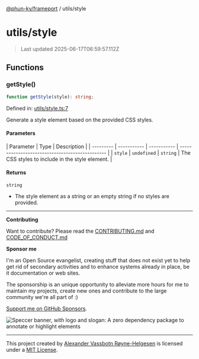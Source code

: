 [@phun-ky/frameport](../README.md) / utils/style

# utils/style

> Last updated 2025-06-17T06:59:57.112Z

## Functions

### getStyle()

```ts
function getStyle(style): string;
```

Defined in: [utils/style.ts:7](https://github.com/phun-ky/frameport/blob/main/src/utils/style.ts#L7)

Generate a style element based on the provided CSS styles.

#### Parameters

| Parameter | Type        | Description |
| --------- | ----------- | ----------- | ----------------------------------------------- |
| `style`   | `undefined` | `string`    | The CSS styles to include in the style element. |

#### Returns

`string`

- The style element as a string or an empty string if no styles are provided.

---

**Contributing**

Want to contribute? Please read the [CONTRIBUTING.md](https://github.com/phun-ky/frameport/blob/main/CONTRIBUTING.md) and [CODE_OF_CONDUCT.md](https://github.com/phun-ky/frameport/blob/main/CODE_OF_CONDUCT.md)

**Sponsor me**

I'm an Open Source evangelist, creating stuff that does not exist yet to help get rid of secondary activities and to enhance systems already in place, be it documentation or web sites.

The sponsorship is an unique opportunity to alleviate more hours for me to maintain my projects, create new ones and contribute to the large community we're all part of :)

[Support me on GitHub Sponsors](https://github.com/sponsors/phun-ky).

![Speccer banner, with logo and slogan: A zero dependency package to annotate or highlight elements](https://github.com/phun-ky/frameport/blob/main/public/frameport-banner.png?raw=true)

---

This project created by [Alexander Vassbotn Røyne-Helgesen](http://phun-ky.net) is licensed under a [MIT License](https://choosealicense.com/licenses/mit/).
